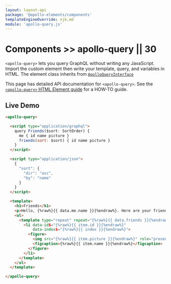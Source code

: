 ```yaml
---
layout: layout-api
package: '@apollo-elements/components'
templateEngineOverride: njk,md
module: 'apollo-query.js'
---
```


# Components >> apollo-query || 30

`<apollo-query>` lets you query GraphQL without writing any JavaScript. Import the custom element then write your template, query, and variables in HTML. The element class inherits from [`ApolloQueryInterface`](/api/interfaces/query/)

<inline-notification type="tip">

This page has detailed API documentation for `<apollo-query>`. See the [`<apollo-query>` HTML Element guide](/guides/usage/queries/html/) for a HOW-TO guide.

</inline-notification>

## Live Demo

```html wcd 1111 www/index.html
<apollo-query>

  <script type="application/graphql">
    query Friends($sort: SortOrder) {
      me { id name picture }
      friends(sort: $sort) { id name picture }
    }
  </script>

  <script type="application/json">
    {
      "sort": {
        "dir": "asc",
        "by": "name"
      }
    }
  </script>

  <template>
    <h1>Friends</h1>
    <p>Hello, {%raw%}{{ data.me.name }}{%endraw%}. Here are your friends.</p>
    <ul>
      <template type="repeat" repeat="{%raw%}{{ data.friends }}{%endraw%}">
        <li data-id$="{%raw%}{{ item.id }}{%endraw%}"
            data-index$="{%raw%}{{ index }}{%endraw%}">
          <figure>
            <img src="{%raw%}{{ item.picture }}{%endraw%}" role="presentation">
            <figcaption>{%raw%}{{ item.name }}{%endraw%}</figcaption>
          </figure>
        </li>
      </template>
    </ul>
  </template>

</apollo-query>
```
